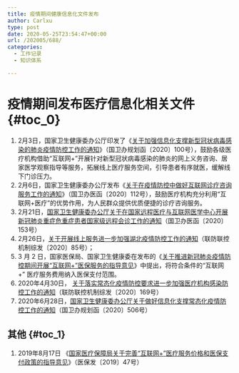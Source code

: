 ```yaml
---
title: 疫情期间健康信息化文件发布
author: Carlxu
type: post
date: 2020-05-25T23:54:47+00:00
url: /202005/688/
categories:
  - 工作记录
  - 知识体系

---
```

# 疫情期间发布医疗信息化相关文件 {#toc_0}

  1. 2月3日，国家卫生健康委办公厅印发了《[关于加强信息化支撑新型冠状病毒感染的肺炎疫情防控工作的通知][1]》（国卫办规划函〔2020〕100号），鼓励各级医疗机构借助“互联网+”开展针对新型冠状病毒感染的肺炎的网上义务咨询、居家医学观察指导等服务，拓展线上医疗服务空间，引导患者有序就医，缓解线下门诊压力。
  2. 2月6日，国家卫生健康委办公厅发布《[关于在疫情防控中做好互联网诊疗咨询服务工作的通知][2]》（国卫办医函〔2020〕112号），鼓励医疗机构充分利用“互联网+医疗”的优势作用，为人民群众提供优质便捷的诊疗咨询服务。
  3. 2月21日，[国家卫生健康委办公厅关于在国家远程医疗与互联网医学中心开展新冠肺炎重症危重症患者国家级远程会诊工作的通知][3]（国卫办医函〔2020〕153号）
  4. 2月26日，[关于开展线上服务进一步加强湖北疫情防控工作的通知][4]（联防联控机制综发〔2020〕85号）；
  5. 3 月 2 日，国家医保局、国家卫生健康委在发布的《[关于推进新冠肺炎疫情防控期间开展“互联网+”医保服务的指导意见][5]》中提出，将符合条件的“互联网 +” 医疗服务费用纳入医保支付范围。
  6. 2020年4月30日， [关于落实常态化疫情防控要求进一步加强医疗机构感染防控工作的通知][6]（联防联控机制综发〔2020〕169号）
  7. 2020年6月28日，[国家卫生健康委办公厅关于做好信息化支撑常态化疫情防控工作的通知][7]（国卫办规划函〔2020〕506号）

## 其他 {#toc_1}

  1. 2019年8月17日 《[国家医疗保障局关于完善“互联网+”医疗服务价格和医保支付政策的指导意见][8]》（医保发〔2019〕47号）

 [1]: http://www.gov.cn/zhengce/zhengceku/2020-02/05/content_5474692.htm
 [2]: http://www.nhc.gov.cn/yzygj/s7653p/202002/ec5e345814e744398c2adef17b657fb8.shtml
 [3]: https://mp.weixin.qq.com/s/M2DKdctxLrBq4lsUwkoUlg
 [4]: http://www.nhc.gov.cn/xcs/zhengcwj/202002/91b668d87cd1443bbba1ee9c706be14b.shtml?from=groupmessage
 [5]: http://www.gov.cn/zhengce/zhengceku/2020-03/03/content_5486256.htm
 [6]: http://www.satcm.gov.cn/xinxifabu/shizhengyaowen/2020-05-01/14940.html
 [7]: https://mp.weixin.qq.com/s/3zmtcmYFdlb-Og-RwtDRUw
 [8]: http://www.nhsa.gov.cn/art/2019/8/30/art_37_1707.html